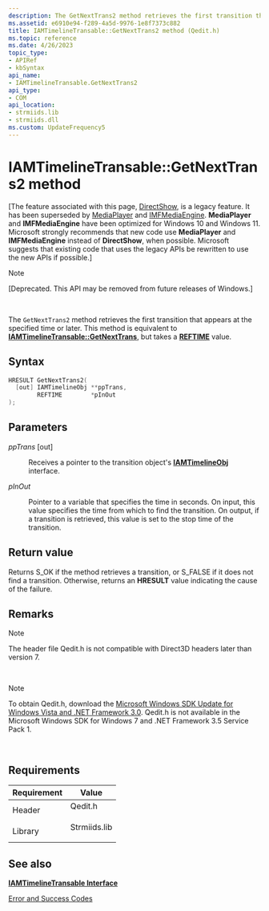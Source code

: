 ```yaml
---
description: The GetNextTrans2 method retrieves the first transition that appears at the specified time or later. This method is equivalent to IAMTimelineTransable::GetNextTrans, but takes a REFTIME value.
ms.assetid: e6910e94-f289-4a5d-9976-1e8f7373c882
title: IAMTimelineTransable::GetNextTrans2 method (Qedit.h)
ms.topic: reference
ms.date: 4/26/2023
topic_type: 
- APIRef
- kbSyntax
api_name: 
- IAMTimelineTransable.GetNextTrans2
api_type: 
- COM
api_location: 
- strmiids.lib
- strmiids.dll
ms.custom: UpdateFrequency5
---
```


# IAMTimelineTransable::GetNextTrans2 method

\[The feature associated with this page, [DirectShow](/windows/win32/directshow/directshow), is a legacy feature. It has been superseded by [MediaPlayer](/uwp/api/Windows.Media.Playback.MediaPlayer) and [IMFMediaEngine](/windows/win32/api/mfmediaengine/nn-mfmediaengine-imfmediaengine). **MediaPlayer** and **IMFMediaEngine** have been optimized for Windows 10 and Windows 11. Microsoft strongly recommends that new code use **MediaPlayer** and **IMFMediaEngine** instead of **DirectShow**, when possible. Microsoft suggests that existing code that uses the legacy APIs be rewritten to use the new APIs if possible.\]

> [!Note]  
> \[Deprecated. This API may be removed from future releases of Windows.\]

 

The `GetNextTrans2` method retrieves the first transition that appears at the specified time or later. This method is equivalent to [**IAMTimelineTransable::GetNextTrans**](iamtimelinetransable-getnexttrans.md), but takes a [**REFTIME**](reftime.md) value.

## Syntax


```C++
HRESULT GetNextTrans2(
  [out] IAMTimelineObj **ppTrans,
        REFTIME        *pInOut
);
```



## Parameters

<dl> <dt>

*ppTrans* \[out\]
</dt> <dd>

Receives a pointer to the transition object's [**IAMTimelineObj**](iamtimelineobj.md) interface.

</dd> <dt>

*pInOut* 
</dt> <dd>

Pointer to a variable that specifies the time in seconds. On input, this value specifies the time from which to find the transition. On output, if a transition is retrieved, this value is set to the stop time of the transition.

</dd> </dl>

## Return value

Returns S\_OK if the method retrieves a transition, or S\_FALSE if it does not find a transition. Otherwise, returns an **HRESULT** value indicating the cause of the failure.

## Remarks

> [!Note]  
> The header file Qedit.h is not compatible with Direct3D headers later than version 7.

 

> [!Note]  
> To obtain Qedit.h, download the [Microsoft Windows SDK Update for Windows Vista and .NET Framework 3.0](https://msdn.microsoft.com/windowsvista/bb980924.aspx). Qedit.h is not available in the Microsoft Windows SDK for Windows 7 and .NET Framework 3.5 Service Pack 1.

 

## Requirements



| Requirement | Value |
|--------------------|-----------------------------------------------------------------------------------------|
| Header<br/>  | <dl> <dt>Qedit.h</dt> </dl>      |
| Library<br/> | <dl> <dt>Strmiids.lib</dt> </dl> |



## See also

<dl> <dt>

[**IAMTimelineTransable Interface**](iamtimelinetransable.md)
</dt> <dt>

[Error and Success Codes](error-and-success-codes.md)
</dt> </dl>

 

 




